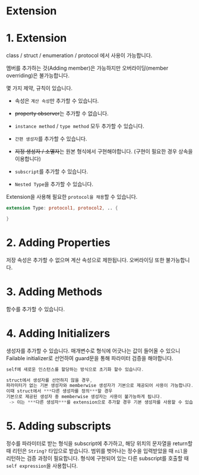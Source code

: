# Extension

# 1. Extension

class / struct / enumeration / protocol 에서 사용이 가능합니다.

멤버를 추가하는 것(Adding member)은 가능하지만 오버라이딩(member overriding)은 불가능합니다.

몇 가지 제약, 규칙이 있습니다.

 - 속성은 `계산 속성`만 추가할 수 있습니다.

 - ~~property observer~~는 추가할 수 없습니다.

 - `instance method` / `type method` 모두 추가할 수 있습니다.

 - `간편 생성자`를 추가할 수 있습니다.

 - ~~지정 생성자 / 소멸자~~는 원본 형식에서 구현해야합니다. (구현이 필요한 경우 상속을 이용합니다)

 - `subscript`를 추가할 수 있습니다.

 - `Nested Type`을 추가할 수 있습니다.

Extension을 사용해 필요한 `protocol을 채용`할 수 있습니다.

```swift
extension Type: protocol1, protocol2, .. {

}
```

# 2. Adding Properties

저장 속성은 추가할 수 없으며 계산 속성으로 제한됩니다. 오버라이딩 또한 불가능합니다.

# 3. Adding Methods

함수를 추가할 수 있습니다.

# 4. Adding Initializers

생성자를 추가할 수 있습니다. 매개변수로 형식에 어긋나는 값이 들어올 수 있으니 Failable initializer로 선언하여 guard문을 통해 파라미터 검증을 해야합니다. 

```swift
self에 새로운 인스턴스를 할당하는 방식으로 초기화 할수 있습니다.

struct에서 생성자를 선언하지 않을 경우,
파라미터가 없는 기본 생성자와 memberwise 생성자가 기본으로 제공되어 사용이 가능합니다.
이때 struct에서 ***다른 생성자를 정의***할 경우 
기본으로 제공된 생성자 중 memberwise 생성자는 사용이 불가능하게 됩니다.
 -> 이는 ***다른 생성자***를 extension으로 추가할 경우 기본 생성자를 사용할 수 있습니다.
```

# 5. Adding subscripts

정수를 파라미터로 받는 형식을 subscript에 추가하고, 해당 위치의 문자열을 return할 때 리턴은 `String?` 타입으로 받습니다. 범위를 벗어나는 정수을 입력받았을 때 `nil`을 리턴하는 검증 과정이 필요합니다. 형식에 구현되어 있는 다른 subscript를 호출할 때 `self expression`을 사용합니다.